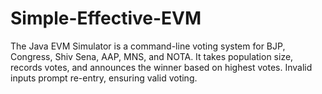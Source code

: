 # Simple-Effective-EVM
 The Java EVM Simulator is a command-line voting system for BJP, Congress, Shiv Sena, AAP, MNS, and NOTA. It takes population size, records votes, and announces the winner based on highest votes. Invalid inputs prompt re-entry, ensuring valid voting.
